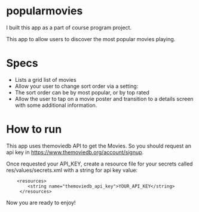 # popularmovies
I built this app as a part of course program project. 

This app to allow users to discover the most popular movies playing.

# Specs
* Lists a grid list of movies
* Allow your user to change sort order via a setting:
* The sort order can be by most popular, or by top rated
* Allow the user to tap on a movie poster and transition to a details screen with some additional information.

# How to run
This app uses themoviedb API to get the Movies. So you should request an api key in https://www.themoviedb.org/account/signup.

Once requested your API_KEY, create a resource file for your secrets called res/values/secrets.xml with a string for api key value:
```<?xml version="1.0" encoding="utf-8"?>
    <resources>
        <string name="themoviedb_api_key">YOUR_API_KEY</string>
     </resources>
```

 Now you are ready to enjoy!
